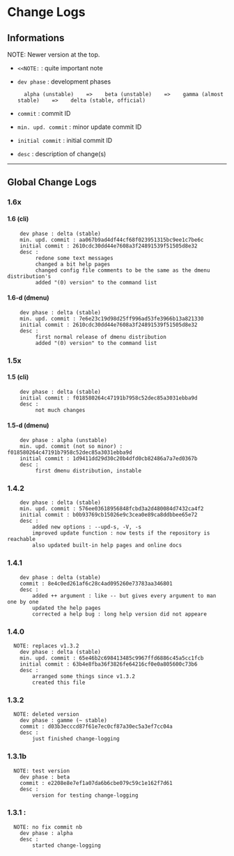 # Change Logs

## Informations

NOTE: Newer version at the top.

* `<<NOTE:` : quite important note
* `dev phase` : development phases

        alpha (unstable)    =>    beta (unstable)    =>    gamma (almost stable)    =>    delta (stable, official)

* `commit` : commit ID
* `min. upd. commit` : minor update commit ID
* `initial commit` : initial commit ID
* `desc` : description of change(s)

---

## Global Change Logs

### 1.6x

#### 1.6 (cli)

```
    dev phase : delta (stable)
    min. upd. commit : aa067b9ad4df44cf68f023951315bc9ee1c7be6c
    initial commit : 2610cdc30dd44e7608a3f24891539f51505d8e32
    desc :
         redone some text messages
         changed a bit help pages
         changed config file comments to be the same as the dmenu distribution's
         added "(0) version" to the command list
```

#### 1.6-d (dmenu)

```
    dev phase : delta (stable)
    min. upd. commit : 7e6e23c19d98d25ff996ad53fe3966b13a821330
    initial commit : 2610cdc30dd44e7608a3f24891539f51505d8e32
    desc :
         first normal release of dmenu distribution
         added "(0) version" to the command list
```

### 1.5x

#### 1.5 (cli)

```
    dev phase : delta (stable)
    initial commit : f018580264c47191b7958c52dec85a3031ebba9d
    desc :
         not much changes
```

#### 1.5-d (dmenu)

```
    dev phase : alpha (unstable)
    min. upd. commit (not so minor) : f018580264c47191b7958c52dec85a3031ebba9d
    initial commit : 1d9411dd29d30c20b4dfd0cb82486a7a7ed0367b
    desc :
         first dmenu distribution, instable
```

### 1.4.2

```
    dev phase : delta (stable)
    min. upd. commit : 576ee03618956848fcbd3a2d480084d7432ca4f2
    initial commit : b0b93769cb15026e9c3cea0e89ca8ddbbee65e72
    desc :
        added new options : --upd-s, -V, -s
        improved update function : now tests if the repository is reachable
        also updated built-in help pages and online docs
```

### 1.4.1

```
    dev phase : delta (stable)
    commit : 8e4c0ed261af6c28c4ad095260e73783aa346801
    desc :
        added ++ argument : like -- but gives every argument to man one by one
        updated the help pages
        corrected a help bug : long help version did not appeare
```

### 1.4.0
```
  NOTE: replaces v1.3.2
    dev phase : delta (stable)
    min. upd. commit : 65e46b2c698413485c9967ffd6886c45a5cc1fcb
    initial commit : 63b4e8fba36f3826fe64216cf0e0a805600c73b6
    desc :
        arranged some things since v1.3.2
        created this file
```

### 1.3.2
```
  NOTE: deleted version
    dev phase : gamme (~ stable)
    commit : d03b3ecccd87f61e7ec0cf87a30ec5a3ef7cc04a
    desc :
        just finished change-logging
```

### 1.3.1b
```
  NOTE: test version
    dev phase : beta
    commit : e2208e8e7ef1a07da6b6cbe079c59c1e162f7d61
    desc :
        version for testing change-logging
```
### 1.3.1 :
```
  NOTE: no fix commit nb
    dev phase : alpha
    desc :
        started change-logging
```
